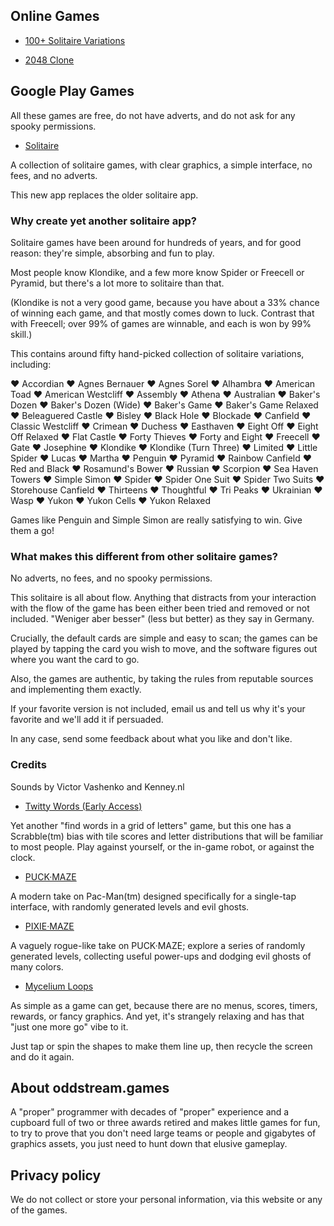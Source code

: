 
## Online Games

* [100+ Solitaire Variations](https://oddstream.games/Solitaire/index.html)

* [2048 Clone](https://oddstream.games/Soltz/index.html)

## Google Play Games

All these games are free, do not have adverts, and do not ask for any spooky permissions.

* [Solitaire](https://play.google.com/store/apps/details?id=com.oddstream.lovesolitaire)

A collection of solitaire games, with clear graphics, a simple interface, no fees, and no adverts.

This new app replaces the older solitaire app.

### Why create yet another solitaire app?

Solitaire games have been around for hundreds of years, and for good reason: they're simple, absorbing and fun to play.

Most people know Klondike, and a few more know Spider or Freecell or Pyramid, but there's a lot more to solitaire than that.

(Klondike is not a very good game, because you have about a 33% chance of winning each game, and that mostly comes down to luck. Contrast that with Freecell; over 99% of games are winnable, and each is won by 99% skill.)

This contains around fifty hand-picked collection of solitaire variations, including:

♥ Accordian ♥ Agnes Bernauer ♥ Agnes Sorel ♥ Alhambra ♥ American Toad ♥ American Westcliff ♥ Assembly ♥ Athena ♥ Australian ♥ Baker's Dozen ♥ Baker's Dozen (Wide) ♥ Baker's Game ♥ Baker's Game Relaxed ♥ Beleaguered Castle ♥ Bisley ♥ Black Hole ♥ Blockade ♥ Canfield ♥ Classic Westcliff ♥ Crimean ♥ Duchess ♥ Easthaven ♥ Eight Off ♥ Eight Off Relaxed ♥ Flat Castle ♥ Forty Thieves ♥ Forty and Eight ♥ Freecell ♥ Gate ♥ Josephine ♥ Klondike ♥ Klondike (Turn Three) ♥ Limited ♥ Little Spider ♥ Lucas ♥ Martha ♥ Penguin ♥ Pyramid ♥ Rainbow Canfield ♥ Red and Black ♥ Rosamund's Bower ♥ Russian ♥ Scorpion ♥ Sea Haven Towers ♥ Simple Simon ♥ Spider ♥ Spider One Suit ♥ Spider Two Suits ♥ Storehouse Canfield ♥ Thirteens ♥ Thoughtful ♥ Tri Peaks ♥ Ukrainian ♥ Wasp ♥ Yukon ♥ Yukon Cells ♥ Yukon Relaxed

Games like Penguin and Simple Simon are really satisfying to win. Give them a go!

### What makes this different from other solitaire games?

No adverts, no fees, and no spooky permissions.

This solitaire is all about flow. Anything that distracts from your interaction with the flow of the game has been either been tried and removed or not included. "Weniger aber besser" (less but better) as they say in Germany.

Crucially, the default cards are simple and easy to scan; the games can be played by tapping the card you wish to move, and the software figures out where you want the card to go.

Also, the games are authentic, by taking the rules from reputable sources and implementing them exactly.

If your favorite version is not included, email us and tell us why it's your favorite and we'll add it if persuaded.

In any case, send some feedback about what you like and don't like.

### Credits

Sounds by Victor Vashenko and Kenney.nl

* [Twitty Words (Early Access)](https://play.google.com/store/apps/details?id=com.oddstream.twitty)

Yet another "find words in a grid of letters" game, but this one has a Scrabble(tm) bias with tile scores and letter distributions that will be familiar to most people. Play against yourself, or the in-game robot, or against the clock.

* [PUCK·MAZE](https://play.google.com/store/apps/details?id=com.oddstream.puckmaze)

A modern take on Pac-Man(tm) designed specifically for a single-tap interface, with randomly generated levels and evil ghosts.

* [PIXIE·MAZE](https://play.google.com/store/apps/details?id=com.oddstream.PixieMaze)

A vaguely rogue-like take on PUCK·MAZE; explore a series of randomly generated levels, collecting useful power-ups and dodging evil ghosts of many colors.

* [Mycelium Loops](https://play.google.com/store/apps/details?id=com.oddstream.mycelium)

As simple as a game can get, because there are no menus, scores, timers, rewards, or fancy graphics. And yet, it's strangely relaxing and has that "just one more go" vibe to it.

Just tap or spin the shapes to make them line up, then recycle the screen and do it again.

## About oddstream.games

A "proper" programmer with decades of "proper" experience and a cupboard full of two or three awards retired and makes little games for fun, to try to prove that you don't need large teams or people and gigabytes of graphics assets, you just need to hunt down that elusive gameplay.

## Privacy policy

We do not collect or store your personal information, via this website or any of the games.
